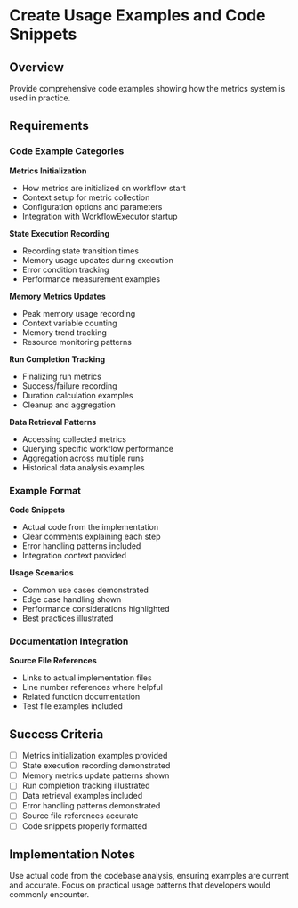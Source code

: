 # Create Usage Examples and Code Snippets

## Overview

Provide comprehensive code examples showing how the metrics system is used in practice.

## Requirements

### Code Example Categories

**Metrics Initialization**
- How metrics are initialized on workflow start
- Context setup for metric collection
- Configuration options and parameters
- Integration with WorkflowExecutor startup

**State Execution Recording**
- Recording state transition times
- Memory usage updates during execution
- Error condition tracking
- Performance measurement examples

**Memory Metrics Updates**
- Peak memory usage recording
- Context variable counting
- Memory trend tracking
- Resource monitoring patterns

**Run Completion Tracking**
- Finalizing run metrics
- Success/failure recording
- Duration calculation examples
- Cleanup and aggregation

**Data Retrieval Patterns**
- Accessing collected metrics
- Querying specific workflow performance
- Aggregation across multiple runs
- Historical data analysis examples

### Example Format

**Code Snippets**
- Actual code from the implementation
- Clear comments explaining each step
- Error handling patterns included
- Integration context provided

**Usage Scenarios**
- Common use cases demonstrated
- Edge case handling shown
- Performance considerations highlighted
- Best practices illustrated

### Documentation Integration

**Source File References**
- Links to actual implementation files
- Line number references where helpful
- Related function documentation
- Test file examples included

## Success Criteria

- [ ] Metrics initialization examples provided
- [ ] State execution recording demonstrated
- [ ] Memory metrics update patterns shown
- [ ] Run completion tracking illustrated
- [ ] Data retrieval examples included
- [ ] Error handling patterns demonstrated
- [ ] Source file references accurate
- [ ] Code snippets properly formatted

## Implementation Notes

Use actual code from the codebase analysis, ensuring examples are current and accurate. Focus on practical usage patterns that developers would commonly encounter.